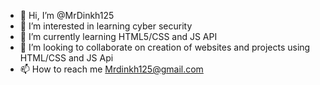 - 👋 Hi, I’m @MrDinkh125 
- 👀 I’m interested in learning cyber security 
- 🌱 I’m currently learning HTML5/CSS and JS API
- 💞️ I’m looking to collaborate on creation of websites and projects using HTML/CSS and JS Api
- 📫 How to reach me Mrdinkh125@gmail.com

<!---
MrDinkh125/MrDinkh125 is a ✨ special ✨ repository because its `README.md` (this file) appears on your GitHub profile.
You can click the Preview link to take a look at your changes.
--->
